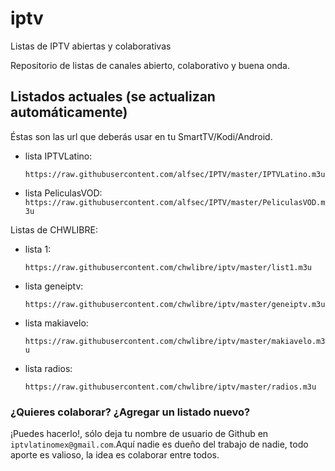 # iptv
Listas de IPTV abiertas y colaborativas

Repositorio de listas de canales abierto, colaborativo y buena onda.


## Listados actuales (se actualizan automáticamente)
Éstas son las url que deberás usar en tu SmartTV/Kodi/Android.
* lista IPTVLatino:

    `https://raw.githubusercontent.com/alfsec/IPTV/master/IPTVLatino.m3u`

* lista PeliculasVOD:
    `https://raw.githubusercontent.com/alfsec/IPTV/master/PeliculasVOD.m3u`

Listas de CHWLIBRE:    
* lista 1:

    `https://raw.githubusercontent.com/chwlibre/iptv/master/list1.m3u`

* lista geneiptv:

    `https://raw.githubusercontent.com/chwlibre/iptv/master/geneiptv.m3u`

* lista makiavelo:

    `https://raw.githubusercontent.com/chwlibre/iptv/master/makiavelo.m3u`

* lista radios:

    `https://raw.githubusercontent.com/chwlibre/iptv/master/radios.m3u`

### ¿Quieres colaborar? ¿Agregar un listado nuevo?
¡Puedes hacerlo!, sólo deja tu nombre de usuario de Github en `iptvlatinomex@gmail.com`.Aquí nadie es dueño del trabajo de nadie, todo aporte es valioso, la idea es colaborar entre todos.
